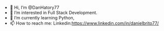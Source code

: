 - 👋 Hi, I’m @DanHatory77
- 👀 I’m interested in Full Stack Development.
- 🌱 I’m currently learning Python,
- 📫 How to reach me: Linkedin:https://www.linkedin.com/in/danielbrito77/

<!---
DanHatory77/DanHatory77 is a ✨ special ✨ repository because its `README.md` (this file) appears on your GitHub profile.
You can click the Preview link to take a look at your changes.
--->
